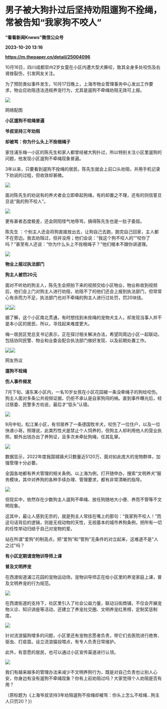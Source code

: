 # 男子被大狗扑过后坚持劝阻遛狗不拴绳，常被告知“我家狗不咬人”
**“看看新闻Knews”微信公众号**

**2023-10-20 13:16**

**https://m.thepaper.cn/detail/25004096**

10月16日，四川成都崇州2岁女童在小区内遭大型犬撕咬，致其全身多处咬伤及右肾挫裂伤，引发网友关注。

为了预防类似事件发生，10月17日晚上，上海市物业管理事务中心发出工作要求，物业应劝阻违法违规养宠行为，尤其是遛狗不牵绳劝阻无效可上报。

![](https://imagecloud.thepaper.cn/thepaper/image/274/953/258.jpg)

网络配图

**小区遛狗不栓绳普遍**

**爷叔坚持三年劝阻**

**却被骂：你为什么头上不拴根绳子**

家住浦东梅一小区的陈先生和家人都曾经被大狗扑过，所以特别关注小区里遛狗的问题，他发现小区遛狗不牵绳现象普遍。

3年以来，只要看到遛狗不拴绳的居民，陈先生就会上前口头劝阻，并用手机记录下劝说的过程，但收效却甚微。

![](https://imagecloud.thepaper.cn/thepaper/image/274/953/261.gif)

面对陈先生的劝说有的养犬者会立即牵起狗绳，有的却置之不理，还有的则信誓旦旦说“我的狗不咬人”。

![](https://imagecloud.thepaper.cn/thepaper/image/274/953/348.gif)

更有甚者态度极差，还会阴阳怪气地辱骂，搞得陈先生也是一肚子委屈。

陈先生 ：个别主人还会将狗直接放出去，让狗自己去跑，跑完自己回家，主人都不在旁边。我去劝阻过，但并没用；他们会说：“我这个狗不咬人的”“咬你了吗？”甚至有人还说：“你为什么头上不拴根绳子？”他们根本不跟你讲道理。

![](https://imagecloud.thepaper.cn/thepaper/image/274/953/354.png)

**物业上报过执法部门**

**狗主人被罚20元**

面对不听劝的狗主人，陈先生会把拍下来的视频交给小区物业，物业称收到视频后，他们会上门对狗主人进行劝阻，劝阻不了的他们还会上报到执法部门，但常常心有余而力不足，执法部门也对不牵绳的狗主人进行过处罚，罚20块钱。

![](https://imagecloud.thepaper.cn/thepaper/image/274/953/359.png)![](https://imagecloud.thepaper.cn/thepaper/image/274/953/370.png)

据了解，这个小区南北贯通，有时想找到未拴绳的宠物犬主人，却发现当事人并不是本小区的居民，所以，寻找起来难度更大。

梅一居民区党总支书记表示，正在探讨相关解决办法，希望同周边小区一起联动，包括协同民警、物业和业委会配合执法部门做好发现、以及前期处置工作。

![](https://imagecloud.thepaper.cn/thepaper/image/274/953/372.jpg)![](https://imagecloud.thepaper.cn/thepaper/image/274/953/379.jpg)

网友热议

**遛狗不栓绳**

**伤人事件频发**

7月下旬，浦东某小区内，一名10岁女孩在小区花园被一条没牵绳子的狗给咬伤。狗主人面对多条公共视频证据，仍拒不承认是自家狗闯的祸。直到事件曝光后，经过居委、民警多方劝说，最后才“低头”认错。

![](https://imagecloud.thepaper.cn/thepaper/image/274/953/383.gif)

9月中旬，松江某小区，有邻居养了一条德国牧羊犬，咬伤了一位住户，以及一位快递小哥。照理说，此类烈性犬是禁止个人饲养的，但狗主人却利用他人的营业执照，额外出钱办出了养狗证，且多次未牵扯狗绳，任其乱窜。

![](https://imagecloud.thepaper.cn/thepaper/image/274/953/389.gif)

数据显示，2022年度我国城镇犬只数量近5120万，面对如此庞大的宠物群体，加强管理十分必要。

全国各地都有养犬管理的相关条例。以上海为例，打开随申办，搜索“文明养犬”服务模块，其中对养狗的各种手续办理、管理要求，都有非常清晰的指导。

![](https://imagecloud.thepaper.cn/thepaper/image/274/953/392.png)

但现实中，依然存在少数狗主人遛狗不牵绳、放任狗随地大小便、养而不管等不文明现象。

这其中，最让人感到无奈的，就是狗主人常挂在嘴上的那句：“我家狗不咬人！”而这句话背后的逻辑，则是无视动物的天性，无视基本的城市养狗条例，把所有一切的任性举动归结于自己对宠物的爱。

站在所谓"爱狗"的制高点，把“爱狗”和“管狗”无条件的对立起来，这难道不是"人之过"吗？

**有小区定期请宠物训导师上课**

**普及文明养宠**

在西渡街道浦江花园的宠物运动场，宠物训导师正在给小区里的养宠家庭上课，普及文明养宠的行为规范。

![](https://imagecloud.thepaper.cn/thepaper/image/274/953/396.png)

在西渡街道的支持下，社区里引入了社会公益力量，联动沿街商铺，不仅会开展宠物义诊、知识讲座等活动，还建立了养宠社交圈、文明养宠红黑榜，定制奖惩制度。

![](https://imagecloud.thepaper.cn/thepaper/image/274/953/400.png)

针对流浪猫狗增多的问题，小区里还有宠物志愿者负责，带它们去医院进行绝育、驱虫、打疫苗。设立流浪猫投喂点，有专人负责日常维护。

此外，有意愿的居民，也可以通过小区宣传渠道进行认领。

![](https://imagecloud.thepaper.cn/thepaper/image/274/953/402.png)

我们有越来越多的管理办法来减少不文明养狗行为，既是对自己负责也让别人心安，你身边有没有遛狗不牵绳现象？你有上前劝阻过吗？大家觉得个人劝阻是否有用？

（原标题为《上海爷叔坚持3年劝阻遛狗不拴绳却被骂：你头上怎么不栓绳...狗主人只罚20？》）
